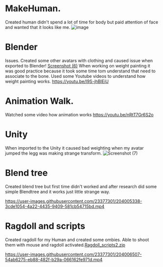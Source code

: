 
# MakeHuman.
Created human didn't spend a lot of time for body but paid attention of face and wanted that it looks like me.
![image](https://user-images.githubusercontent.com/23377301/196936546-c065bce1-b8d3-4096-b224-28c945a25417.png)

# Blender
Issues. Created some other avatars with clothing and caused issue when exported to Blender!
[Screenshot (6)](https://user-images.githubusercontent.com/23377301/196937098-1d0be27e-c5db-46fe-b0ac-3330bc41ce2e.png)
When working on weight painting it was good practice because it took some time tom understand that need to associate to the bone.
Used some Youtube videos to understand how weight painting works.
https://youtu.be/l9S-jhBIEiU
# Animation Walk.
Watched some video how animation works 
https://youtu.be/nRtT7Gr6S2o

# Unity
When imported to the Unity it caused bad weighting when my avatar jumped the legg was making strange transform.
![Screenshot (7)](https://user-images.githubusercontent.com/23377301/196938032-06e5adcd-140a-44b5-9a02-6bea42c08ecc.png)

# Blend tree
Created blend tree but first time didn't worked and after research did some simple Blendtree and it works just little strange way.


https://user-images.githubusercontent.com/23377301/204005338-3cde1054-4a22-4435-9409-581cb54715bd.mp4

# Ragdoll and scripts
Created ragdoll for my Human and created some ombies. Able to shoot them with mouse and ragdoll activated.[Ragdoll_scripts2.zip](https://github.com/AndrisOrna/Blender/files/10093529/Ragdoll_scripts2.zip)



https://user-images.githubusercontent.com/23377301/204006507-54ab6275-eb88-482f-b29a-066162fe971d.mp4

